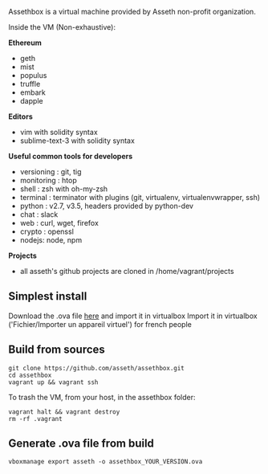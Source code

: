 Assethbox is a virtual machine provided by Asseth non-profit organization.

Inside the VM (Non-exhaustive):

**Ethereum**

* geth
* mist
* populus
* truffle
* embark
* dapple

**Editors**

* vim with solidity syntax
* sublime-text-3 with solidity syntax

**Useful common tools for developers**

* versioning : git, tig
* monitoring : htop
* shell : zsh with oh-my-zsh
* terminal : terminator with plugins (git, virtualenv, virtualenvwrapper, ssh)
* python : v2.7, v3.5, headers provided by python-dev
* chat : slack
* web : curl, wget, firefox
* crypto : openssl
* nodejs: node, npm

**Projects**

* all asseth's github projects are cloned in /home/vagrant/projects


## Simplest install

Download the .ova file  [here](https://s3-eu-west-1.amazonaws.com/asseth/assethbox/assethbox_v0.4.0.ova) and import it in virtualbox
Import it in virtualbox ('Fichier/Importer un appareil virtuel') for french people

## Build from sources

    git clone https://github.com/asseth/assethbox.git
    cd assethbox
    vagrant up && vagrant ssh

To trash the VM, from your host, in the assethbox folder:

    vagrant halt && vagrant destroy
    rm -rf .vagrant

## Generate .ova file from build

    vboxmanage export asseth -o assethbox_YOUR_VERSION.ova
